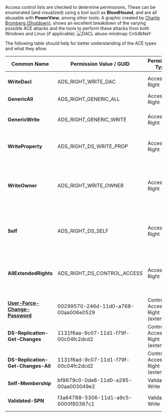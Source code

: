 Access control lists are checked to determine permissions, These can be enumerated (and visualized) using a tool such as **BloodHound**, and are all abusable with **PowerView**, among other tools: 
A graphic created by [Charlie Bromberg (Shutdown)](https://twitter.com/_nwodtuhs), shows an excellent breakdown of the varying possible ACE attacks and the tools to perform these attacks from both Windows and Linux (if applicable). 
![DACL abuse mindmap CnS4bNaY](https://github.com/user-attachments/assets/dd684644-35cb-4613-b9ce-d32aa48847d5)


The following table should help for better understanding of the ACE types and what they allow.


| **Common Name**              | **Permission Value / GUID**            | **Permission Type**                | **Description**                                                                                                                                             |
|-------------------------------|----------------------------------------|-------------------------------------|-------------------------------------------------------------------------------------------------------------------------------------------------------------|
| **WriteDacl**                 | ADS_RIGHT_WRITE_DAC                   | Access Right                       | Edit the object's DACL (i.e., "inbound" permissions).                                                                                                      |
| **GenericAll**                | ADS_RIGHT_GENERIC_ALL                 | Access Right                       | Combination of almost all other rights.                                                                                                                     |
| **GenericWrite**              | ADS_RIGHT_GENERIC_WRITE               | Access Right                       | Combination of write permissions (Self, WriteProperty) among other things.                                                                                   |
| **WriteProperty**             | ADS_RIGHT_DS_WRITE_PROP               | Access Right                       | Edit one of the object's attributes. The attribute is referenced by an "ObjectType GUID".                                                                    |
| **WriteOwner**                | ADS_RIGHT_WRITE_OWNER                 | Access Right                       | Assume the ownership of the object (new owner = attacker). Cannot be set to another user. With "SeRestorePrivilege," an arbitrary owner can be specified.    |
| **Self**                      | ADS_RIGHT_DS_SELF                     | Access Right                       | Perform "Validated writes" (edit an attribute's value and have it verified by AD). Referenced by an "ObjectType GUID".                                       |
| **AllExtendedRights**         | ADS_RIGHT_DS_CONTROL_ACCESS           | Access Right                       | Perform "Extended rights." Unrestricted with "AllExtendedRights" or restricted by specifying the extended right in the "ObjectType GUID".                   |
| **[User-Force-Change-Password](https://github.com/MGamalCYSEC/Active-Directory-Enumeration-and-Attacks/blob/main/Active%20Directory%20Attacks/Access%20Control%20List%20(ACL)%20Abuse/ForceChangePassword.md)**| 00299570-246d-11d0-a768-00aa006e0529  | Control Access Right (extended)    | Change the password of the object without knowing the previous one.                                                                                         |
| **DS-Replication-Get-Changes**| 1131f6aa-9c07-11d1-f79f-00c04fc2dcd2  | Control Access Right (extended)    | One of the two extended rights needed to operate a DCSync.                                                                                                  |
| **DS-Replication-Get-Changes-All** | 1131f6ad-9c07-11d1-f79f-00c04fc2dcd2  | Control Access Right (extended)    | One of the two extended rights needed to operate a DCSync.                                                                                                  |
| **Self-Membership**           | bf9679c0-0de6-11d0-a285-00aa003049e2  | Validate Write                     | Edit the "member" attribute of the object.                                                                                                                  |
| **Validated-SPN**             | f3a64788-5306-11d1-a9c5-0000f80367c1  | Validate Write                     | Edit the "servicePrincipalName" attribute of the object.                                                                                                    |

